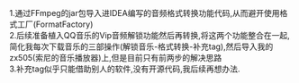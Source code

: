 1.通过FFmpeg的jar包导入进IDEA编写的音频格式转换功能代码,从而避开使用格式工厂(FormatFactory)  
2.后续准备植入QQ音乐的Vip音频解锁功能然后再转换,将这两个功能整合在一起,简化我每次下载音乐的三部操作(解锁音乐-格式转换-补充tag),然后导入我的zx505(索尼的音乐播放器)上,但是目前只有前两步的解决思路  
3.补充tag似乎只能借助别人的软件,没有开源代码,我后续再想办法.  
